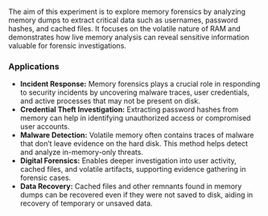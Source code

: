 
The aim of this experiment is to explore memory forensics by analyzing memory dumps to extract critical data such as usernames, password hashes, and cached files. It focuses on the volatile nature of RAM and demonstrates how live memory analysis can reveal sensitive information valuable for forensic investigations.

<h3>Applications</h3>
<ul>
  <li>
    <strong>Incident Response:</strong> Memory forensics plays a crucial role in responding to security incidents by uncovering malware traces, user credentials, and active processes that may not be present on disk.
  </li>
  <li>
    <strong>Credential Theft Investigation:</strong> Extracting password hashes from memory can help in identifying unauthorized access or compromised user accounts.
  </li>
  <li>
    <strong>Malware Detection:</strong> Volatile memory often contains traces of malware that don’t leave evidence on the hard disk. This method helps detect and analyze in-memory-only threats.
  </li>
  <li>
    <strong>Digital Forensics:</strong> Enables deeper investigation into user activity, cached files, and volatile artifacts, supporting evidence gathering in forensic cases.
  </li>
  <li>
    <strong>Data Recovery:</strong> Cached files and other remnants found in memory dumps can be recovered even if they were not saved to disk, aiding in recovery of temporary or unsaved data.
  </li>
</ul>
